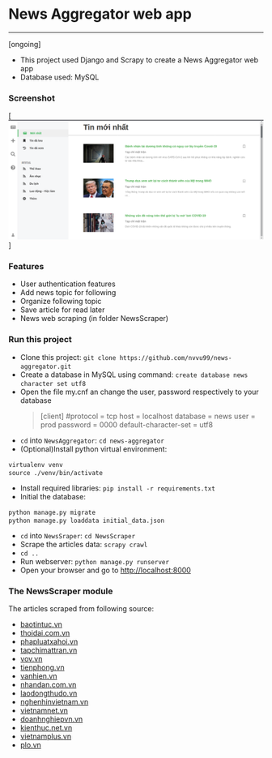 # News Aggregator web app

---

[ongoing]

- This project used Django and Scrapy to create a News Aggregator web app
- Database used: MySQL

### Screenshot

[![alt text](https://github.com/nvvu99/news-aggregator/blob/master/screenshot.png "screenshot")]

### Features

- User authentication features
- Add news topic for following
- Organize following topic
- Save article for read later
- News web scraping (in folder NewsScraper)

### Run this project

- Clone this project: `git clone https://github.com/nvvu99/news-aggregator.git`
- Create a database in MySQL using command: `create database news character set utf8`
- Open the file my.cnf an change the user, password respectively to your database
  > [client]
  > #protocol = tcp
  > host = localhost
  > database = news
  > user = prod
  > password = 0000
  > default-character-set = utf8
- `cd` into `NewsAggregator`: `cd news-aggregator`
- (Optional)Install python virtual environment:

```
virtualenv venv
source ./venv/bin/activate
```

- Install required libraries: `pip install -r requirements.txt`
- Initial the database:

```
python manage.py migrate
python manage.py loaddata initial_data.json
```

- `cd` into `NewsSraper`: `cd NewsScraper`
- Scrape the articles data: `scrapy crawl`
- `cd ..`
- Run webserver: `python manage.py runserver`
- Open your browser and go to [http://localhost:8000](http://localhost:8000)

### The NewsScraper module

The articles scraped from following source:

- [baotintuc.vn](https://baotintuc.vn)
- [thoidai.com.vn](https://thoidai.com.vn)
- [phapluatxahoi.vn](https://phapluatxahoi.vn)
- [tapchimattran.vn](https://tapchimattran.vn)
- [vov.vn](https://vov.vn)
- [tienphong.vn](https://tienphong.vn)
- [vanhien.vn](http://vanhien.vn)
- [nhandan.com.vn](https://nhandan.com.vn)
- [laodongthudo.vn](https://laodongthudo.vn)
- [nghenhinvietnam.vn](https://nghenhinvietnam.vn)
- [vietnamnet.vn](https://vietnamnet.vn)
- [doanhnghiepvn.vn](https://doanhnghiepvn.vn)
- [kienthuc.net.vn](https://kienthuc.net.vn)
- [vietnamplus.vn](https://vietnamplus.vn)
- [plo.vn](https://plo.vn)
